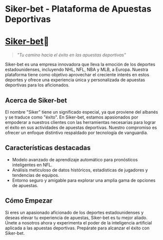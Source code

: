 # Siker-bet - Plataforma de Apuestas Deportivas

# [Siker-bet](https://sikerbet.fly.dev)🤝

> _"Tu camino hacia el éxito en las apuestas deportivas"_

Siker-bet es una empresa innovadora que lleva la emoción de los deportes estadounidenses, incluyendo NHL, NFL, NBA y MLB, a Europa. Nuestra plataforma tiene como objetivo aprovechar el creciente interés en estos deportes y ofrece una experiencia única y personalizada de apuestas deportivas para los aficionados.

## Acerca de Siker-bet

El nombre "Siker" tiene un significado especial, ya que proviene del albanés y se traduce como "éxito". En Siker-bet, estamos apasionados por empoderar a nuestros clientes con las herramientas necesarias para lograr el éxito en sus actividades de apuestas deportivas. Nuestro compromiso es ofrecer un enfoque distintivo respaldado por tecnología de vanguardia.

## Características destacadas

- Modelo avanzado de aprendizaje automático para pronósticos inteligentes en NFL.
- Análisis meticuloso de datos históricos, estadísticas de jugadores y tendencias de equipos.
- Entorno seguro y amigable para explorar una amplia gama de opciones de apuestas.

## Cómo Empezar

Si eres un apasionado aficionado de los deportes estadounidenses y deseas elevar tu experiencia de apuestas, Siker-bet es tu mejor aliado. Únete a nosotros ahora y experimenta el poder de la inteligencia artificial aplicada a las apuestas deportivas. Prepárate para alcanzar el éxito con Siker-bet.

